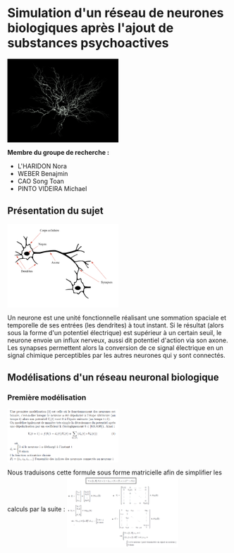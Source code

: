 # Simulation d'un réseau de neurones biologiques après l'ajout de substances psychoactives

<img src="Annexes/Images/neurone_illustration.png" width="50%" align="middle">

**Membre du groupe de recherche :**
- L'HARIDON Nora
- WEBER Benajmin
- CAO Song Toan 
- PINTO VIDEIRA Michael


## Présentation du sujet 
<img src="Annexes/Images/structure_neurone_biologique.png" width="50%" align="middle">

Un neurone est une unité fonctionnelle réalisant une sommation spaciale et temporelle de ses entrées (les dendrites) à tout instant. Si le résultat (alors sous la forme d'un potentiel électrique) est supérieur à un certain seuil, le neurone envoie un influx nerveux, aussi dit potentiel d'action via son axone. Les synapses permettent alors la conversion de ce signal électrique en un signal chimique perceptibles par les autres neurones qui y sont connectés. 

## Modélisations d'un réseau neuronal biologique

### Première modélisation 
<img src="Annexes/Images/formule_model_simple.png" width="50%" align="middle">

Nous traduisons cette formule sous forme matricielle afin de simplifier les calculs par la suite :
<img src="Annexes/Images/formule_model_simple_matricielle.png" width="50%" align="middle">
